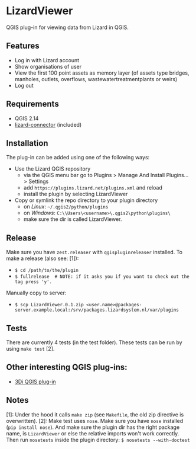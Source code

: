# LizardViewer
QGIS plug-in for viewing data from Lizard in QGIS.

## Features
* Log in with Lizard account
* Show organisations of user
* View the first 100 point assets as memory layer (of assets type bridges, manholes, outlets, overflows, wastewatertreatmentplants or weirs)
* Log out

## Requirements
* QGIS 2.14
* [lizard-connector](https://github.com/lizardsystem/lizard-connector) (included)

## Installation
The plug-in can be added using one of the following ways:
* Use the Lizard QGIS repository
  * via the QGIS menu bar go to Plugins > Manage And Install Plugins... > Settings
  * add `https://plugins.lizard.net/plugins.xml` and reload
  * install the plugin by selecting LizardViewer
* Copy or symlink the repo directory to your plugin directory
  * on *Linux*: `~/.qgis2/python/plugins`
  * on *Windows*: `C:\\Users\<username>\.qgis2\python\plugins\`
  * make sure the dir is called LizardViewer. 

## Release
Make sure you have `zest.releaser` with `qgispluginreleaser` installed. To make a release (also see: [1]):
* `$ cd /path/to/the/plugin`
* `$ fullrelease  # NOTE: if it asks you if you want to check out the tag press 'y'.`

Manually copy to server:
* `$ scp LizardViewer.0.1.zip <user.name>@packages-server.example.local:/srv/packages.lizardsystem.nl/var/plugins`

## Tests
There are currently 4 tests (in the test folder).
These tests can be run by using `make test` [2].

## Other interesting QGIS plug-ins:
* [3Di QGIS plug-in](https://github.com/nens/threedi-qgis-plugin)

## Notes
[1]: Under the hood it calls `make zip` (see `Makefile`, the old zip directive is overwritten).
[2]: Make test uses `nose`. Make sure you have `nose` installed (`pip install nose`). And make sure the plugin dir has the right package name, is `LizardViewer` or else the relative imports won't work correctly. Then run `nosetests` inside the plugin directory:
`$ nosetests --with-doctest`